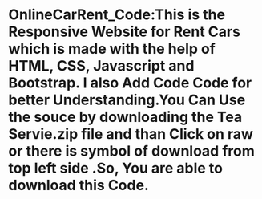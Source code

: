 # OnlineCarRent_Code:This is the Responsive Website for Rent Cars which is made with the help of HTML, CSS, Javascript and Bootstrap. I also Add Code Code for better Understanding.You Can Use the souce by downloading the Tea Servie.zip file and than Click on raw or there is symbol of  download from top left side .So, You are able to download this Code.
